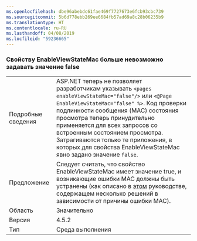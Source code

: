 ```yaml
---
ms.openlocfilehash: dbe96abebdc61fae469f7727673e6fcb93cbc739
ms.sourcegitcommit: 5b6d778ebb269ee6684fb57ad69a8c28b06235b9
ms.translationtype: HT
ms.contentlocale: ru-RU
ms.lasthandoff: 04/08/2019
ms.locfileid: "59236665"
---
```

### <a name="no-longer-able-to-set-enableviewstatemac-to-false"></a>Свойству EnableViewStateMac больше невозможно задавать значение false

|   |   |
|---|---|
|Подробные сведения|ASP.NET теперь не позволяет разработчикам указывать <code>&lt;pages enableViewStateMac=&quot;false&quot;/&gt;</code> или <code>&lt;@Page EnableViewStateMac=&quot;false&quot; %&gt;</code>. Код проверки подлинности сообщения (MAC) состояния просмотра теперь принудительно применяется для всех запросов со встроенным состоянием просмотра. Затрагиваются только те приложения, в которых для свойства EnableViewStateMac явно задано значение <code>false</code>.|
|Предложение|Следует считать, что свойство EnableViewStateMac имеет значение true, и возникающие ошибки MAC должны быть устранены (как описано в [этом](https://support.microsoft.com/kb/2915218) руководстве, содержащем несколько решений в зависимости от причины ошибки MAC).|
|Область|Значительно|
|Версия|4.5.2|
|Тип|Среда выполнения|
